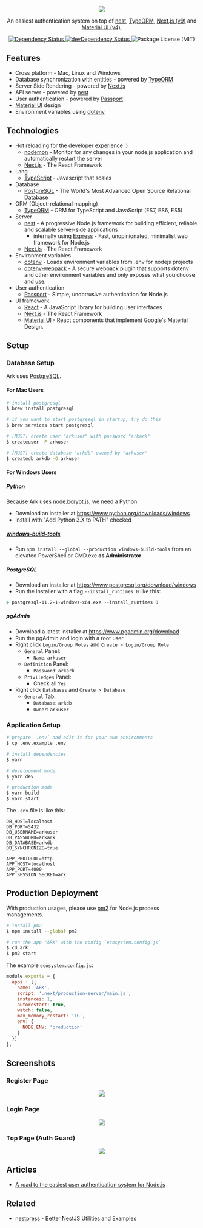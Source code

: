<p align="center"><img src="https://i.imgur.com/hTXWo3k.png"></p>

<p align="center">An easiest authentication system on top of <a href="https://nestjs.com">nest</a>, <a href="http://typeorm.io">TypeORM</a>, <a href="https://nextjs.org">Next.js (v9)</a> and <a href="https://material-ui.com">Material UI (v4)</a>.</p>

<div align="center">
  <a href="https://david-dm.org/saltyshiomix/ark">
    <img src="https://david-dm.org/saltyshiomix/ark.svg" alt="Dependency Status" />
  </a>
  <a href="https://david-dm.org/saltyshiomix/ark?type=dev"> 
    <img src="https://david-dm.org/saltyshiomix/ark/dev-status.svg" alt="devDependency Status" />
  </a>
  <img src="https://img.shields.io/github/license/saltyshiomix/ark.svg" alt="Package License (MIT)">
</div>

## Features

- Cross platform - Mac, Linux and Windows
- Database synchronization with entities - powered by [TypeORM](http://typeorm.io)
- Server Side Rendering - powered by [Next.js](https://nextjs.org)
- API server - powered by [nest](https://nestjs.com)
- User authentication - powered by [Passport](http://www.passportjs.org)
- [Material UI](https://material-ui.com) design
- Environment variables using [dotenv](https://github.com/motdotla/dotenv)

## Technologies

- Hot reloading for the developer experience :)
  - [nodemon](https://nodemon.io) - Monitor for any changes in your node.js application and automatically restart the server
  - [Next.js](https://nextjs.org) - The React Framework
- Lang
  - [TypeScript](https://www.typescriptlang.org) - Javascript that scales
- Database
  - [PostgreSQL](https://www.postgresql.org) - The World's Most Advanced Open Source Relational Database
- ORM (Object-relational mapping)
  - [TypeORM](http://typeorm.io) - ORM for TypeScript and JavaScript (ES7, ES6, ES5)
- Server
  - [nest](https://nestjs.com) - A progressive Node.js framework for building efficient, reliable and scalable server-side applications
      - internally using [Express](https://expressjs.com) - Fast, unopinionated, minimalist web framework for Node.js
  - [Next.js](https://nextjs.org) - The React Framework
- Environment variables
  - [dotenv](https://github.com/motdotla/dotenv) - Loads environment variables from .env for nodejs projects
  - [dotenv-webpack](https://github.com/mrsteele/dotenv-webpack) - A secure webpack plugin that supports dotenv and other environment variables and only exposes what you choose and use.
- User authentication
  - [Passport](http://www.passportjs.org) - Simple, unobtrusive authentication for Node.js
- UI framework
  - [React](https://reactjs.org) - A JavaScript library for building user interfaces
  - [Next.js](https://nextjs.org) - The React Framework
  - [Material UI](https://material-ui.com) - React components that implement Google's Material Design.

## Setup

### Database Setup

Ark uses [PostgreSQL](https://www.postgresql.org).

#### For Mac Users

```bash
# install postgresql
$ brew install postgresql

# if you want to start postgresql in startup, try do this
$ brew services start postgresql

# [MUST] create user "arkuser" with password "arkark"
$ createuser -P arkuser

# [MUST] create database "arkdb" owened by "arkuser"
$ createdb arkdb -O arkuser
```

#### For Windows Users

##### Python

Because Ark uses [node.bcrypt.js](https://github.com/kelektiv/node.bcrypt.js), we need a Python:

- Download an installer at <https://www.python.org/downloads/windows>
- Install with "Add Python 3.X to PATH" checked

##### [windows-build-tools](https://github.com/felixrieseberg/windows-build-tools)

- Run `npm install --global --production windows-build-tools` from an elevated PowerShell or CMD.exe **as Administrator**

##### PostgreSQL

- Download an installer at <https://www.postgresql.org/download/windows>
- Run the installer with a flag `--install_runtimes 0` like this:

```cmd
> postgresql-11.2-1-windows-x64.exe --install_runtimes 0
```

##### pgAdmin

- Download a latest installer at <https://www.pgadmin.org/download>
- Run the pgAdmin and login with a root user
- Right click `Login/Group Roles` and `Create > Login/Group Role`
    - `General` Panel:
        - `Name`: `arkuser`
    - `Definition` Panel:
        - `Password`: `arkark`
    - `Priviledges` Panel:
        - Check all `Yes`
- Right click `Databases` and `Create > Database`
    - `General` Tab:
        - `Database`: `arkdb`
        - `Owner`: `arkuser`

### Application Setup

```bash
# prepare `.env` and edit it for your own environments
$ cp .env.example .env

# install dependencies
$ yarn

# development mode
$ yarn dev

# production mode
$ yarn build
$ yarn start
```

The `.env` file is like this:

```
DB_HOST=localhost
DB_PORT=5432
DB_USERNAME=arkuser
DB_PASSWORD=arkark
DB_DATABASE=arkdb
DB_SYNCHRONIZE=true

APP_PROTOCOL=http
APP_HOST=localhost
APP_PORT=4000
APP_SESSION_SECRET=ark
```

## Production Deployment

With production usages, please use [pm2](https://github.com/Unitech/pm2) for Node.js process managements.

```bash
# install pm2
$ npm install --global pm2

# run the app "ARK" with the config `ecosystem.config.js`
$ cd ark
$ pm2 start
```

The example `ecosystem.config.js`:

```js
module.exports = {
  apps : [{
    name: 'ARK',
    script: '.next/production-server/main.js',
    instances: 1,
    autorestart: true,
    watch: false,
    max_memory_restart: '1G',
    env: {
      NODE_ENV: 'production'
    }
  }]
};
```

## Screenshots

### Register Page

<p align="center"><img src="https://i.imgur.com/hTXWo3k.png"></p>

### Login Page

<p align="center"><img src="https://i.imgur.com/hxoJvmJ.png"></p>

### Top Page (Auth Guard)

<p align="center"><img src="https://i.imgur.com/ym0XlJR.png"></p>

## Articles

- [A road to the easiest user authentication system for Node.js](https://dev.to/saltyshiomix/a-road-to-the-easiest-user-authentication-system-for-nodejs-138f)

## Related

- [nestpress](https://github.com/saltyshiomix/nestpress) - Better NestJS Utilities and Examples
